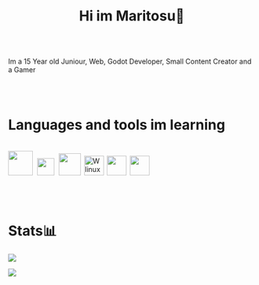 
<div id="toc">
  <ul style="list-style: none">
    <summary>
      <h1 align="center">Hi im Maritosu👋</h1>
      <br><br>
      <p>Im a 15 Year old Juniour, Web, Godot Developer, Small Content Creator and a Gamer</p>
      <br><br>
      <h1>Languages and tools im learning</h1><br>
      <img src="https://upload.wikimedia.org/wikipedia/commons/thumb/6/61/HTML5_logo_and_wordmark.svg/1024px-HTML5_logo_and_wordmark.png" width="50px"></img>&thinsp;&thinsp;
      <img src="https://upload.wikimedia.org/wikipedia/commons/thumb/d/d5/CSS3_logo_and_wordmark.svg/726px-CSS3_logo_and_wordmark.svg.png?20160530175649" width="35px"></img>&thinsp;&thinsp;
      <a href="https://godotengine.org/"><img src="https://upload.wikimedia.org/wikipedia/commons/thumb/6/6a/Godot_icon.svg/1200px-Godot_icon.svg.png?20170822201738" width="45px"></img></a>&thinsp;
      <a href="https://archlinux.org"><img src="https://upload.wikimedia.org/wikipedia/commons/thumb/1/13/Arch_Linux_%22Crystal%22_icon.svg/512px-Arch_Linux_%22Crystal%22_icon.svg.png" width="40px" alt="W linux distro"></a></img>&thinsp;
      <a href="https://obsproject.com/"><img src="https://upload.wikimedia.org/wikipedia/commons/thumb/1/13/OBS_Studio_logo.png/1200px-OBS_Studio_logo.png?20190328042108" width="40px"></a>&thinsp;
      <a href="https://www.audacityteam.org/"><img src="https://upload.wikimedia.org/wikipedia/commons/thumb/f/f6/Audacity_Logo.svg/256px-Audacity_Logo.svg.png?20121030013421" width="40px"></a></img><br><br><br><br>
      </ul>
    </summary>
</div>


<div id="toc">
 <ul style="list-style: none;">
 <summary>
 <h1>Stats📊</h1>
   
 ![](https://github-readme-stats.vercel.app/api?username=1nhp&show_icons=true&theme=radical)

 <img src="https://i.imgur.com/93Jqelq.gif">
